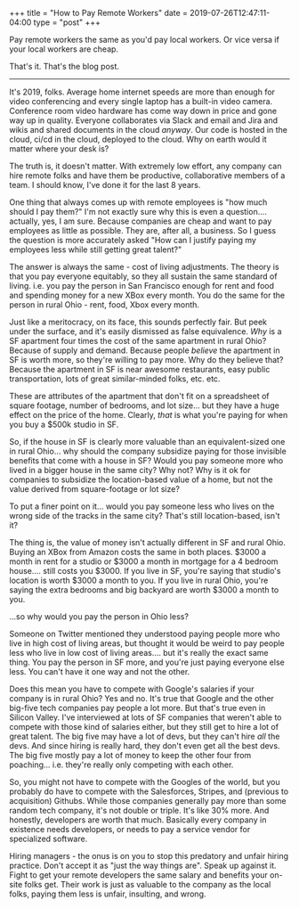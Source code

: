 +++
title = "How to Pay Remote Workers"
date = 2019-07-26T12:47:11-04:00
type = "post"
+++

Pay remote workers the same as you'd pay local workers.  Or vice versa if your
local workers are cheap.

That's it. That's the blog post.

---

It's 2019, folks. Average home internet speeds are more than enough for video
conferencing and every single laptop has a built-in video camera. Conference
room video hardware has come way down in price and gone way up in quality.
Everyone collaborates via Slack and email and Jira and wikis and shared
documents in the cloud *anyway*. Our code is hosted in the cloud, ci/cd in the
cloud, deployed to the cloud. Why on earth would it matter where your desk is?

The truth is, it doesn't matter. With extremely low effort, any company can hire
remote folks and have them be productive, collaborative members of a team. I
should know, I've done it for the last 8 years.

One thing that always comes up with remote employees is "how much should I pay
them?" I'm not exactly sure why this is even a question.... actually, yes, I am
sure. Because companies are cheap and want to pay employees as little as
possible. They are, after all, a business. So I guess the question is more
accurately asked "How can I justify paying my employees less while still getting
great talent?" 

The answer is always the same - cost of living adjustments. The theory is that
you pay everyone equitably, so they all sustain the same standard of living.
i.e. you pay the person in San Francisco enough for rent and food and spending
money for a new XBox every month. You do the same for the person in rural Ohio -
rent, food, Xbox every month. 

Just like a meritocracy, on its face, this sounds perfectly fair. But peek under
the surface, and it's easily dismissed as false equivalence. *Why* is a SF
apartment four times the cost of the same apartment in rural Ohio? Because of
supply and demand. Because people *believe* the apartment in SF is worth more,
so they're willing to pay more. Why do they believe that? Because the apartment
in SF is near awesome restaurants, easy public transportation, lots of great
similar-minded folks, etc. etc.

These are attributes of the apartment that don't fit on a spreadsheet of square
footage, number of bedrooms, and lot size... but they have a huge effect on the
price of the home. Clearly, *that* is what you're paying for when you buy a
$500k studio in SF. 

So, if the house in SF is clearly more valuable than an equivalent-sized one in
rural Ohio... why should the company subsidize paying for those invisible
benefits that come with a house in SF? Would you pay someone more who lived in a
bigger house in the same city? Why not? Why is it ok for companies to subsidize
the location-based value of a home, but not the value derived from
square-footage or lot size?

To put a finer point on it... would you pay someone less who lives on the wrong
side of the tracks in the same city? That's still location-based, isn't it?

The thing is, the value of money isn't actually different in SF and rural Ohio.
Buying an XBox from Amazon costs the same in both places. $3000 a month in rent
for a studio or $3000 a month in mortgage for a 4 bedroom house.... still costs
you $3000. If you live in SF, you're saying that studio's location is worth
$3000 a month to you. If you live in rural Ohio, you're saying the extra
bedrooms and big backyard are worth $3000 a month to you.

...so why would you pay the person in Ohio less?

Someone on Twitter mentioned they understood paying people more who live in high
cost of living areas, but thought it would be weird to pay people less who live
in low cost of living areas.... but it's really the exact same thing. You pay
the person in SF more, and you're just paying everyone else less. You can't have
it one way and not the other.

Does this mean you have to compete with Google's salaries if your company is in
rural Ohio? Yes and no. It's true that Google and the other big-five tech
companies pay people a lot more. But that's true even in Silicon Valley. I've
interviewed at lots of SF companies that weren't able to compete with those kind
of salaries either, but they still get to hire a lot of great talent. The big
five may have a lot of devs, but they can't hire *all* the devs. And since
hiring is really hard, they don't even get all the best devs.  The big five
mostly pay a lot of money to keep the other four from poaching... i.e. they're
really only competing with each other.

So, you might not have to compete with the Googles of the world, but you
probably do have to compete with the Salesforces, Stripes, and (previous to
acquisition) Githubs. While those companies generally pay more than some random
tech company, it's not double or triple. It's like 30% more. And honestly,
developers are worth that much. Basically every company in existence needs
developers, or needs to pay a service vendor for specialized software.

Hiring managers - the onus is on you to stop this predatory and unfair hiring
practice. Don't accept it as "just the way things are". Speak up against it.
Fight to get your remote developers the same salary and benefits your on-site
folks get. Their work is just as valuable to the company as the local folks,
paying them less is unfair, insulting, and wrong.

